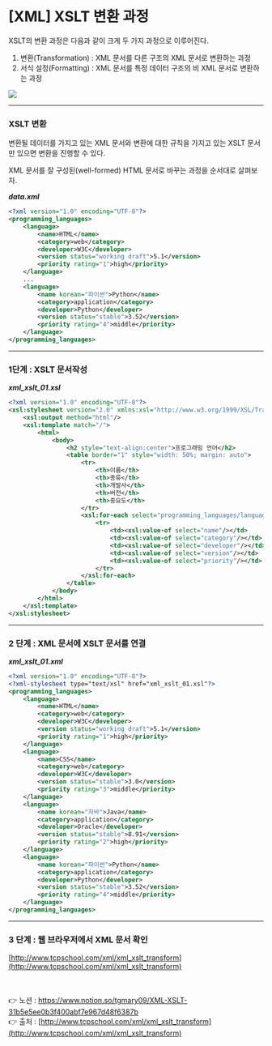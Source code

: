 # [XML] XSLT 변환 과정

XSLT의 변환 과정은 다음과 같이 크게 두 가지 과정으로 이루어진다.

1. 변환(Transformation) : XML 문서를 다른 구조의 XML 문서로 변환하는 과정
2. 서식 설정(Formatting) : XML 문서를 특정 데이터 구조의 비 XML 문서로 변환하는 과정

<img src="https://s3.us-west-2.amazonaws.com/secure.notion-static.com/7c92e4d9-be2b-40d5-941c-517401c22121/Untitled.png?X-Amz-Algorithm=AWS4-HMAC-SHA256&X-Amz-Content-Sha256=UNSIGNED-PAYLOAD&X-Amz-Credential=AKIAT73L2G45EIPT3X45%2F20221008%2Fus-west-2%2Fs3%2Faws4_request&X-Amz-Date=20221008T122358Z&X-Amz-Expires=86400&X-Amz-Signature=e3c8ab5cbef148dad8697795e23f5663b97bc6cceeb98118ec97714e9c1e2dc9&X-Amz-SignedHeaders=host&response-content-disposition=filename%20%3D%22Untitled.png%22&x-id=GetObject">

---

### XSLT 변환

변환될 데이터를 가지고 있는 XML 문서와 변환에 대한 규칙을 가지고 있는 XSLT 문서만 있으면 
변환을 진행할 수 있다.

XML 문서를 잘 구성된(well-formed) HTML 문서로 바꾸는 과정을 순서대로 살펴보자.

***data.xml***

```xml
<?xml version="1.0" encoding="UTF-8"?>
<programming_languages>
    <language>
        <name>HTML</name>
        <category>web</category>
        <developer>W3C</developer>
        <version status="working draft">5.1</version>
        <priority rating="1">high</priority>
    </language>
    ...
    <language>
        <name korean="파이썬">Python</name>
        <category>application</category>
        <developer>Python</developer>
        <version status="stable">3.52</version>
        <priority rating="4">middle</priority>
    </language>
</programming_languages>
```

---

### 1단계 : XSLT 문서작성

***xml_xslt_01.xsl***

```xml
<?xml version="1.0" encoding="UTF-8"?>
<xsl:stylesheet version="2.0" xmlns:xsl="http://www.w3.org/1999/XSL/Transform">
    <xsl:output method="html"/>
    <xsl:template match="/">
        <html>
            <body>
                <h2 style="text-align:center">프로그래밍 언어</h2>
                <table border="1" style="width: 50%; margin: auto">
                    <tr>
                        <th>이름</th>
                        <th>종류</th>
                        <th>개발사</th>
                        <th>버전</th>
                        <th>중요도</th>
                    </tr>
                    <xsl:for-each select="programming_languages/language">
                        <tr>
                            <td><xsl:value-of select="name"/></td>
                            <td><xsl:value-of select="category"/></td>
                            <td><xsl:value-of select="developer"/></td>
                            <td><xsl:value-of select="version"/></td>
                            <td><xsl:value-of select="priority"/></td>
                        </tr>
                    </xsl:for-each>
                </table>
            </body>
        </html>
    </xsl:template>
</xsl:stylesheet>
```

---

### **2 단계 : XML 문서에 XSLT 문서를 연결**

***xml_xslt_01.xml***

```xml
<?xml version="1.0" encoding="UTF-8"?>
<?xml-stylesheet type="text/xsl" href="xml_xslt_01.xsl"?>
<programming_languages>
    <language>
        <name>HTML</name>
        <category>web</category>
        <developer>W3C</developer>
        <version status="working draft">5.1</version>
        <priority rating="1">high</priority>
    </language>
    <language>
        <name>CSS</name>
        <category>web</category>
        <developer>W3C</developer>
        <version status="stable">3.0</version>
        <priority rating="3">middle</priority>
    </language>
    <language>
        <name korean="자바">Java</name>
        <category>application</category>
        <developer>Oracle</developer>
        <version status="stable">8.91</version>
        <priority rating="2">high</priority>
    </language>
    <language>
        <name korean="파이썬">Python</name>
        <category>application</category>
        <developer>Python</developer>
        <version status="stable">3.52</version>
        <priority rating="4">middle</priority>
    </language>
</programming_languages>
```

---

### **3 단계 : 웹 브라우저에서 XML 문서 확인**

[http://www.tcpschool.com/xml/xml_xslt_transform](http://www.tcpschool.com/xml/xml_xslt_transform)

<br><br>
👉 노션 : https://www.notion.so/tgmary09/XML-XSLT-31b5e5ee0b3f400abf7e967d48f6387b
<br>
👉 출처 : [http://www.tcpschool.com/xml/xml_xslt_transform](http://www.tcpschool.com/xml/xml_xslt_transform)
